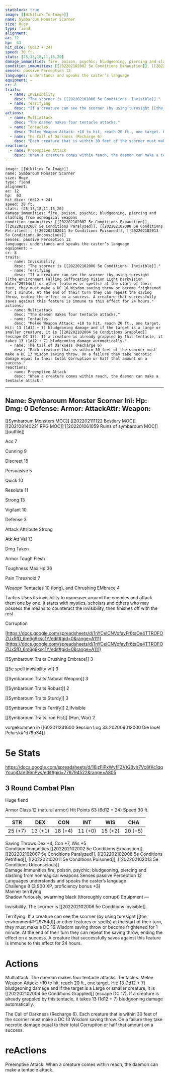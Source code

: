 ```yaml
---
statblock: true
image: [[Wikilink To Image]]
name: Symbaroum Monster Scorner
size: Huge
type: fiend
alignment:
ac: 12
hp:  63
hit_dice: (6d12 + 24)
speed: 30 ft.
stats: [25,13,18,11,15,20]
damage_immunities: fire, poison, psychic; bludgeoning, piercing and slashing from nonmagical weapons
condition_immunities: [[202202102002 5e Conditions Exhaustion]], [[202202102007 5e Conditions Paralyzed]], [[202202102008 5e Conditions Petrified]], [[202202102011 5e Conditions Poisoned]], [[202202102013 5e Conditions Unconscious]]
senses: passive Perception 12
languages: understands and speaks the caster’s language
equipment: —
cr: 8
traits:
  - name: Invisibility
    desc: "The scorner is [[202202102006 5e Conditions  Invisible]]."
  - name: Terrifying
    desc: "If a creature can see the scorner (by using turesight [[the_environment Falling Suffocating Vision Light Darkvision Water^29754d]] or other features or spells) at the start of their turn, they must make a DC 16 Wisdom saving throw or become frightened for 1 minute. At the end of their turn they can repeat the saving throw, ending the effect on a success. A creature that successfully saves against this feature is immune to this effect for 24 hours."
actions:
  - name: Multiattack
    desc: "The daemon makes four tentacle attacks."
  - name: Tentacles. 
    desc: "Melee Weapon Attack: +10 to hit, reach 20 ft., one target. Hit: 13 (1d12 + 7) bludgeoning damage and if the target is a Large or smaller creature, it is [[202202102004 5e Conditions Grappled]] (escape DC 17). If a creature is already grappled by this tentacle, it takes 13 (1d12 + 7) bludgeoning damage automatically."
  - name: The Call of Darkness (Recharge 6)
    desc: "Each creature that is within 30 feet of the scorner must make a DC 13 Wisdom saving throw. On a failure they take necrotic damage equal to their total Corruption or half that amount on a success."
reactions:
  - name: Preemptive Attack
    desc: "When a creature comes within reach, the daemon can make a tentacle attack."
---
```

```statblock
image: [[Wikilink To Image]]
name: Symbaroum Monster Scorner
size: Huge
type: fiend
alignment:
ac: 12
hp:  63
hit_dice: (6d12 + 24)
speed: 30 ft.
stats: [25,13,18,11,15,20]
damage_immunities: fire, poison, psychic; bludgeoning, piercing and slashing from nonmagical weapons
condition_immunities: [[202202102002 5e Conditions Exhaustion]], [[202202102007 5e Conditions Paralyzed]], [[202202102008 5e Conditions Petrified]], [[202202102011 5e Conditions Poisoned]], [[202202102013 5e Conditions Unconscious]]
senses: passive Perception 12
languages: understands and speaks the caster’s language
equipment: —
cr: 8
traits:
  - name: Invisibility
    desc: "The scorner is [[202202102006 5e Conditions  Invisible]]."
  - name: Terrifying
    desc: "If a creature can see the scorner (by using turesight [[the_environment Falling Suffocating Vision Light Darkvision Water^29754d]] or other features or spells) at the start of their turn, they must make a DC 16 Wisdom saving throw or become frightened for 1 minute. At the end of their turn they can repeat the saving throw, ending the effect on a success. A creature that successfully saves against this feature is immune to this effect for 24 hours."
actions:
  - name: Multiattack
    desc: "The daemon makes four tentacle attacks."
  - name: Tentacles. 
    desc: "Melee Weapon Attack: +10 to hit, reach 20 ft., one target. Hit: 13 (1d12 + 7) bludgeoning damage and if the target is a Large or smaller creature, it is [[202202102004 5e Conditions Grappled]] (escape DC 17). If a creature is already grappled by this tentacle, it takes 13 (1d12 + 7) bludgeoning damage automatically."
  - name: The Call of Darkness (Recharge 6)
    desc: "Each creature that is within 30 feet of the scorner must make a DC 13 Wisdom saving throw. On a failure they take necrotic damage equal to their total Corruption or half that amount on a success."
reactions:
  - name: Preemptive Attack
    desc: "When a creature comes within reach, the daemon can make a tentacle attack."
```
---
Name: Symbaroum Monster Scorner
Ini: 
Hp: 
Dmg: 0
Defense: 
Armor: 
AttackAttr: 
Weapon: 
---
[[Symbaroum Monsters MOC]]
[[202202111122 Bestiary MOC]]
[[202108140221 RPG MOC]]
[[202201061059 Ruins of symbaroum MOC]]
[[outfile]]

Acc 7

Cunning 9

Discreet 15

Persuasive 5

Quick 10

Resolute 11

Strong 13

Vigilant 10

Defense 3

Attack Attribute Strong

Atk Att Val 13

Dmg Taken

Armor Tough Flesh

Toughness Max Hp 36

Pain Threshold 7

Weaopn Tentacles 10 (long), and Chrushing EMbrace 4

Tactics Uses its invisibility to maneuver around the enemies and attack them one by one. It starts with mystics, scholars and others who may possess the means to counteract the invisibility, then finishes off with the rest

Corruption

[https://docs.google.com/spreadsheets/d/1nYCeICNVofayFr6tsOe4TTROFOZUx5fD_6m6g9ksc1Y/edit#gid=0&range=A111](https://docs.google.com/spreadsheets/d/1nYCeICNVofayFr6tsOe4TTROFOZUx5fD_6m6g9ksc1Y/edit#gid=0&range=A111)

[[Symbaroum Traits Crushing Embrace]] 3

[[5e spell invisibility w]] 3

[[Symbaroum Traits Natural Weapon]] 3

[[Symbaroum Traits Robust]] 2

[[Symbaroum Traits Sturdy]] 3

[[Symbaroum Traits Terrify]] 2,ifvisible

[[Symbaroum Traits Iron Fist]] (Hun, War) 2

vorgekommen in [[602011231600 Session Log 33 202009012000 Die Insel Pelursk#^d79b34]]

# 5e Stats 
https://docs.google.com/spreadsheets/d/16jzFlPxWvfFZVtGBylr7Vc8fKc1qqYcunjOaV36mPys/edit#gid=776794522&range=A805
## 3 Round Combat Plan

 

Huge fiend

 

Armor Class 12 (natural armor) 
Hit Points 63 (6d12 + 24)
Speed 30 ft.

 

| STR     | DEX     | CON     | INT     | WIS     | CHA     |
| ------- | ------- | ------- | ------- | ------- | ------- |
| 25 (+7) | 13 (+1) | 18 (+4) | 11 (+0) | 15 (+2) | 20 (+5) |

 

Saving Throws Dex +4, Con +7, Wis +5  
Condition Immunities [[202202102002 5e Conditions Exhaustion]], [[202202102007 5e Conditions Paralyzed]], [[202202102008 5e Conditions Petrified]], [[202202102011 5e Conditions Poisoned]], [[202202102013 5e Conditions Unconscious]]  
Damage Immunities fire, poison, psychic; bludgeoning, piercing and slashing from nonmagical weapons 
Senses passive Perception 12  
Languages understands and speaks the caster’s language  
Challenge 8 (3,900 XP, proficiency bonus +3)  
Manner terrifying  
Shadow furiously, swarming black (thoroughly corrupt) 
Equipment —

Invisibility. The scorner is [[202202102006 5e Conditions  Invisible]].  

Terrifying. If a creature can see the scorner (by using turesight [[the environment#^29754d]] or other features or spells) at the start of their turn, they must make a DC 16 Wisdom saving throw or become frightened for 1 minute. At the end of their turn they can repeat the saving throw, ending the effect on a success. A creature that successfully saves against this feature is immune to this effect for 24 hours.

# Actions

Multiattack. The daemon makes four tentacle attacks. Tentacles. Melee Weapon Attack: +10 to hit, reach 20 ft., one target. Hit: 13 (1d12 + 7) bludgeoning damage and if the target is a Large or smaller creature, it is [[202202102004 5e Conditions Grappled]] (escape DC 17). If a creature is already grappled by this tentacle, it takes 13 (1d12 + 7) bludgeoning damage automatically.

The Call of Darkness (Recharge 6). Each creature that is within 30 feet of the scorner must make a DC 13 Wisdom saving throw. On a failure they take necrotic damage equal to their total Corruption or half that amount on a success.

# reActions

Preemptive Attack. When a creature comes within reach, the daemon can make a tentacle attack.

